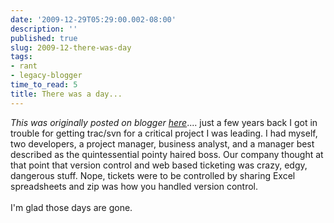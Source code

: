 ```yaml
---
date: '2009-12-29T05:29:00.002-08:00'
description: ''
published: true
slug: 2009-12-there-was-day
tags:
- rant
- legacy-blogger
time_to_read: 5
title: There was a day...
---
```


*This was originally posted on blogger [here](https://pydanny.blogspot.com/2009/12/there-was-day.html)*.... just a few years back I got in trouble for getting trac/svn for a critical project I was leading. I had myself, two developers, a project manager, business analyst, and a manager best described as the quintessential pointy haired boss. Our company thought at that point that version control and web based ticketing was crazy, edgy, dangerous stuff. Nope, tickets were to be controlled by sharing Excel spreadsheets and zip was how you handled version control.<br /><br />I'm glad those days are gone.